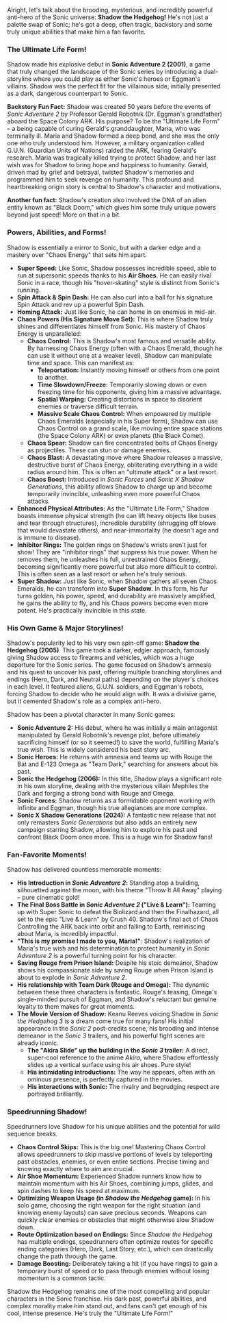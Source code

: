 Alright, let's talk about the brooding, mysterious, and incredibly powerful anti-hero of the Sonic universe: **Shadow the Hedgehog!** He's not just a palette swap of Sonic; he's got a deep, often tragic, backstory and some truly unique abilities that make him a fan favorite.

### The Ultimate Life Form!

Shadow made his explosive debut in **Sonic Adventure 2 (2001)**, a game that truly changed the landscape of the Sonic series by introducing a dual-storyline where you could play as either Sonic's heroes or Eggman's villains. Shadow was the perfect fit for the villainous side, initially presented as a dark, dangerous counterpart to Sonic.

**Backstory Fun Fact:** Shadow was created 50 years before the events of *Sonic Adventure 2* by Professor Gerald Robotnik (Dr. Eggman's grandfather) aboard the Space Colony ARK. His purpose? To be the "Ultimate Life Form" – a being capable of curing Gerald's granddaughter, Maria, who was terminally ill. Maria and Shadow formed a deep bond, and she was the only one who truly understood him. However, a military organization called G.U.N. (Guardian Units of Nations) raided the ARK, fearing Gerald's research. Maria was tragically killed trying to protect Shadow, and her last wish was for Shadow to bring hope and happiness to humanity. Gerald, driven mad by grief and betrayal, twisted Shadow's memories and programmed him to seek revenge on humanity. This profound and heartbreaking origin story is central to Shadow's character and motivations.

**Another fun fact:** Shadow's creation also involved the DNA of an alien entity known as "Black Doom," which gives him some truly unique powers beyond just speed! More on that in a bit.

### Powers, Abilities, and Forms!

Shadow is essentially a mirror to Sonic, but with a darker edge and a mastery over "Chaos Energy" that sets him apart.

* **Super Speed:** Like Sonic, Shadow possesses incredible speed, able to run at supersonic speeds thanks to his **Air Shoes**. He can easily rival Sonic in a race, though his "hover-skating" style is distinct from Sonic's running.
* **Spin Attack & Spin Dash:** He can also curl into a ball for his signature Spin Attack and rev up a powerful Spin Dash.
* **Homing Attack:** Just like Sonic, he can home in on enemies in mid-air.
* **Chaos Powers (His Signature Move Set):** This is where Shadow truly shines and differentiates himself from Sonic. His mastery of Chaos Energy is unparalleled:
    * **Chaos Control:** This is Shadow's most famous and versatile ability. By harnessing Chaos Energy (often with a Chaos Emerald, though he can use it without one at a weaker level), Shadow can manipulate time and space. This can manifest as:
        * **Teleportation:** Instantly moving himself or others from one point to another.
        * **Time Slowdown/Freeze:** Temporarily slowing down or even freezing time for his opponents, giving him a massive advantage.
        * **Spatial Warping:** Creating distortions in space to disorient enemies or traverse difficult terrain.
        * **Massive Scale Chaos Control:** When empowered by multiple Chaos Emeralds (especially in his Super form), Shadow can use Chaos Control on a grand scale, like moving entire space stations (the Space Colony ARK) or even planets (the Black Comet).
    * **Chaos Spear:** Shadow can fire concentrated bolts of Chaos Energy as projectiles. These can stun or damage enemies.
    * **Chaos Blast:** A devastating move where Shadow releases a massive, destructive burst of Chaos Energy, obliterating everything in a wide radius around him. This is often an "ultimate attack" or a last resort.
    * **Chaos Boost:** Introduced in *Sonic Forces* and *Sonic X Shadow Generations*, this ability allows Shadow to charge up and become temporarily invincible, unleashing even more powerful Chaos attacks.
* **Enhanced Physical Attributes:** As the "Ultimate Life Form," Shadow boasts immense physical strength (he can lift heavy objects like buses and tear through structures), incredible durability (shrugging off blows that would devastate others), and near-immortality (he doesn't age and is immune to disease).
* **Inhibitor Rings:** The golden rings on Shadow's wrists aren't just for show! They are "inhibitor rings" that suppress his true power. When he removes them, he unleashes his full, unrestrained Chaos Energy, becoming significantly more powerful but also more difficult to control. This is often seen as a last resort or when he's truly serious.
* **Super Shadow:** Just like Sonic, when Shadow gathers all seven Chaos Emeralds, he can transform into **Super Shadow**. In this form, his fur turns golden, his power, speed, and durability are massively amplified, he gains the ability to fly, and his Chaos powers become even more potent. He's practically invincible in this state.

### His Own Game & Major Storylines!

Shadow's popularity led to his very own spin-off game: **Shadow the Hedgehog (2005)**. This game took a darker, edgier approach, famously giving Shadow access to firearms and vehicles, which was a huge departure for the Sonic series. The game focused on Shadow's amnesia and his quest to uncover his past, offering multiple branching storylines and endings (Hero, Dark, and Neutral paths) depending on the player's choices in each level. It featured aliens, G.U.N. soldiers, and Eggman's robots, forcing Shadow to decide who he would align with. It was a divisive game, but it cemented Shadow's role as a complex anti-hero.

Shadow has been a pivotal character in many Sonic games:

* **Sonic Adventure 2:** His debut, where he was initially a main antagonist manipulated by Gerald Robotnik's revenge plot, before ultimately sacrificing himself (or so it seemed!) to save the world, fulfilling Maria's true wish. This is widely considered his best story arc.
* **Sonic Heroes:** He returns with amnesia and teams up with Rouge the Bat and E-123 Omega as "Team Dark," searching for answers about his past.
* **Sonic the Hedgehog (2006):** In this title, Shadow plays a significant role in his own storyline, dealing with the mysterious villain Mephiles the Dark and forging a strong bond with Rouge and Omega.
* **Sonic Forces:** Shadow returns as a formidable opponent working with Infinite and Eggman, though his true allegiances are more complex.
* **Sonic X Shadow Generations (2024):** A fantastic new release that not only remasters *Sonic Generations* but also adds an entirely new campaign starring Shadow, allowing him to explore his past and confront Black Doom once more. This is a huge win for Shadow fans!

### Fan-Favorite Moments!

Shadow has delivered countless memorable moments:

* **His Introduction in *Sonic Adventure 2*:** Standing atop a building, silhouetted against the moon, with his theme "Throw It All Away" playing – pure cinematic gold!
* **The Final Boss Battle in *Sonic Adventure 2* ("Live & Learn"):** Teaming up with Super Sonic to defeat the Biolizard and then the Finalhazard, all set to the epic "Live & Learn" by Crush 40. Shadow's final act of Chaos Controlling the ARK back into orbit and falling to Earth, reminiscing about Maria, is incredibly impactful.
* **"This is my promise I made to you, Maria!"**: Shadow's realization of Maria's true wish and his determination to protect humanity in *Sonic Adventure 2* is a powerful turning point for his character.
* **Saving Rouge from Prison Island:** Despite his stoic demeanor, Shadow shows his compassionate side by saving Rouge when Prison Island is about to explode in *Sonic Adventure 2*.
* **His relationship with Team Dark (Rouge and Omega):** The dynamic between these three characters is fantastic. Rouge's teasing, Omega's single-minded pursuit of Eggman, and Shadow's reluctant but genuine loyalty to them makes for great moments.
* **The Movie Version of Shadow:** Keanu Reeves voicing Shadow in *Sonic the Hedgehog 3* is a dream come true for many fans! His initial appearance in the *Sonic 2* post-credits scene, his brooding and intense demeanor in the *Sonic 3* trailers, and his powerful fight scenes are already iconic.
    * **The "Akira Slide" up the building in the *Sonic 3* trailer:** A direct, super-cool reference to the anime *Akira*, where Shadow effortlessly slides up a vertical surface using his air shoes. Pure style!
    * **His intimidating introductions:** The way he appears, often with an ominous presence, is perfectly captured in the movies.
    * **His interactions with Sonic:** The rivalry and begrudging respect are portrayed brilliantly.

### Speedrunning Shadow!

Speedrunners love Shadow for his unique abilities and the potential for wild sequence breaks.

* **Chaos Control Skips:** This is the big one! Mastering Chaos Control allows speedrunners to skip massive portions of levels by teleporting past obstacles, enemies, or even entire sections. Precise timing and knowing exactly where to aim are crucial.
* **Air Shoe Momentum:** Experienced Shadow runners know how to maintain momentum with his Air Shoes, combining jumps, glides, and spin dashes to keep his speed at maximum.
* **Optimizing Weapon Usage (in *Shadow the Hedgehog* game):** In his solo game, choosing the right weapon for the right situation (and knowing enemy layouts) can save precious seconds. Weapons can quickly clear enemies or obstacles that might otherwise slow Shadow down.
* **Route Optimization based on Endings:** Since *Shadow the Hedgehog* has multiple endings, speedrunners often optimize routes for specific ending categories (Hero, Dark, Last Story, etc.), which can drastically change the path through the game.
* **Damage Boosting:** Deliberately taking a hit (if you have rings) to gain a temporary burst of speed or to pass through enemies without losing momentum is a common tactic.

Shadow the Hedgehog remains one of the most compelling and popular characters in the Sonic franchise. His dark past, powerful abilities, and complex morality make him stand out, and fans can't get enough of his cool, intense presence. He's truly the "Ultimate Life Form!"